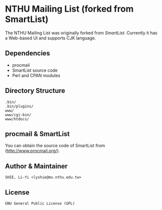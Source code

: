 NTHU Mailing List (forked from SmartList)
=========================================
The NTHU Mailing List was originally forked from *SmartList*.
Currently it has a Web-based UI and supports CJK language.

Dependencies
------------
  * procmail
  * SmartList source code
  * Perl and CPAN modules

Directory Structure
-------------------
    .bin/
    .bin/plugins/
    www/
    www/cgi-bin/
    www/htdocs/

procmail & SmartList
--------------------
You can obtain the source code of SmartList from (http://www.procmail.org/).

Author & Maintainer
-------------------
    SHIE, Li-Yi <lyshie@mx.nthu.edu.tw>

License
-------
    GNU General Public License (GPL)
